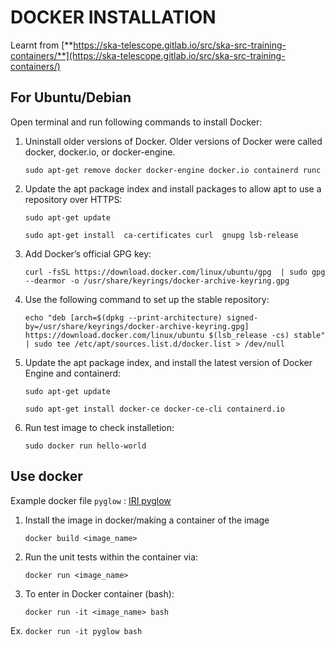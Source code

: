 # DOCKER INSTALLATION

Learnt from [**https://ska-telescope.gitlab.io/src/ska-src-training-containers/**](https://ska-telescope.gitlab.io/src/ska-src-training-containers/)

## For Ubuntu/Debian
Open terminal and run following commands to install Docker:
1. Uninstall older versions of Docker. Older versions of Docker were called docker, docker.io, or docker-engine.
   
   ```sudo apt-get remove docker docker-engine docker.io containerd runc```
   
2. Update the apt package index and install packages to allow apt to use a repository over HTTPS:

    ```sudo apt-get update```

    ```sudo apt-get install  ca-certificates curl  gnupg lsb-release```
    
3. Add Docker’s official GPG key:

    ```curl -fsSL https://download.docker.com/linux/ubuntu/gpg  | sudo gpg --dearmor -o /usr/share/keyrings/docker-archive-keyring.gpg```
    
 4. Use the following command to set up the stable repository:

    ```echo "deb [arch=$(dpkg --print-architecture) signed-by=/usr/share/keyrings/docker-archive-keyring.gpg] https://download.docker.com/linux/ubuntu $(lsb_release -cs) stable" | sudo tee /etc/apt/sources.list.d/docker.list > /dev/null```
    
5. Update the apt package index, and install the latest version of Docker Engine and containerd:

    ```sudo apt-get update```
      
    ```sudo apt-get install docker-ce docker-ce-cli containerd.io```
    
6. Run test image to check installetion:
      
     ```sudo docker run hello-world```

## Use docker
Example docker file ```pyglow``` : [IRI pyglow](https://github.com/timduly4/pyglow)
1. Install the image in docker/making a container of the image
   
   ```docker build <image_name>```
   
2. Run the unit tests within the container via:

   ```docker run <image_name>```
      
3. To enter in Docker container (bash):
   
   ```docker run -it <image_name> bash```
   
Ex. ```docker run -it pyglow bash```

